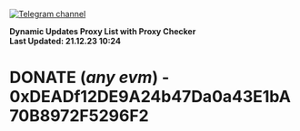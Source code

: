 [![Telegram channel](https://img.shields.io/endpoint?url=https://runkit.io/damiankrawczyk/telegram-badge/branches/master?url=https://t.me/n4z4v0d)](https://t.me/n4z4v0d) 

**Dynamic Updates Proxy List with Proxy Checker**  
**Last Updated: 21.12.23 10:24**

# DONATE (_any evm_) - 0xDEADf12DE9A24b47Da0a43E1bA70B8972F5296F2
